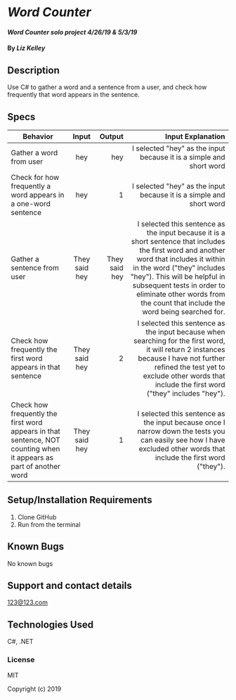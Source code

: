 # _Word Counter_

#### _Word Counter solo project 4/26/19 & 5/3/19_

#### By _**Liz Kelley**_

## Description

Use C# to gather a word and a sentence from a user, and check how frequently that word appears in the sentence.

## Specs

| Behavior | Input | Output | Input Explanation |
| ------------- |:----------------:| --------:| --------------------------:|
| Gather a word from user | hey | hey | I selected "hey" as the input because it is a simple and short word |
| Check for how frequently a word appears in a one-word sentence | hey | 1 | I selected "hey" as the input because it is a simple and short word |
| Gather a sentence from user | They said hey | They said hey | I selected this sentence as the input because it is a short sentence that includes the first word and another word that includes it within in the word ("they" includes "hey"). This will be helpful in subsequent tests in order to eliminate other words from the count that include the word being searched for.
| Check how frequently the first word appears in that sentence | They said hey | 2 | I selected this sentence as the input because when searching for the first word, it will return 2 instances because I have not further refined the test yet to exclude other words that include the first word ("they" includes "hey").
| Check how frequently the first word appears in that sentence, NOT counting when it appears as part of another word | They said hey | 1 | I selected this sentence as the input because once I narrow down the tests you can easily see how I have excluded other words that include the first word ("they").

## Setup/Installation Requirements

1. Clone GitHub
2. Run from the terminal

## Known Bugs

No known bugs

## Support and contact details

123@123.com

## Technologies Used

C#, .NET

### License

MIT

Copyright (c) 2019